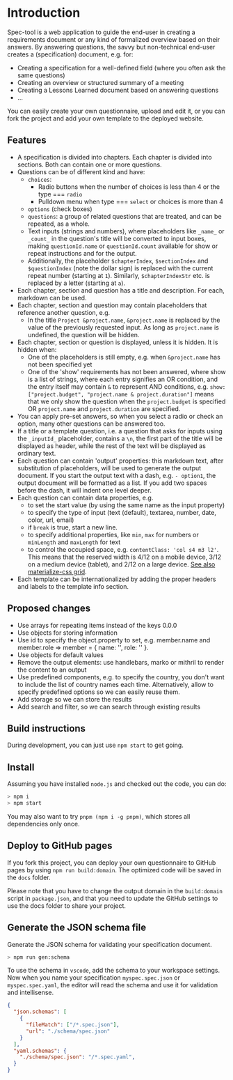 # Introduction

Spec-tool is a web application to guide the end-user in creating a requirements document or any kind of formalized overview based on their answers. By answering questions, the savvy but non-technical end-user creates a (specification) document, e.g. for:

- Creating a specification for a well-defined field (where you often ask the same questions)
- Creating an overview or structured summary of a meeting
- Creating a Lessons Learned document based on answering questions
- ...

You can easily create your own questionnaire, upload and edit it, or you can fork the project and add your own template to the deployed website.

## Features

- A specification is divided into chapters. Each chapter is divided into sections. Both can contain one or more questions.
- Questions can be of different kind and have:
  - `choices`:
    - Radio buttons when the number of choices is less than 4 or the type === `radio`
    - Pulldown menu when type ===  `select` or choices is more than 4
  - `options` (check boxes)
  - `questions`: a group of related questions that are treated, and can be repeated, as a whole.
  - Text inputs (strings and numbers), where placeholders like `_name_` or `_count_` in the question's title will be converted to input boxes, making `questionId.name` or `questionId.count` available for show or repeat instructions and for the output.
  - Additionally, the placeholder `$chapterIndex`, `$sectionIndex` and `$questionIndex` (note the dollar sign) is replaced with the current repeat number (starting at `1`). Similarly, `$chapterIndexStr` etc. is replaced by a letter (starting at `a`).
- Each chapter, section and question has a title and description. For each, markdown can be used.
- Each chapter, section and question may contain placeholders that reference another question, e.g.
  - In the title `Project &project.name`, `&project.name` is replaced by the value of the previously requested input. As long as `project.name` is undefined, the question will be hidden.
- Each chapter, section or question is displayed, unless it is hidden. It is hidden when:
  - One of the placeholders is still empty, e.g. when `&project.name` has not been specified yet
  - One of the 'show' requirements has not been answered, where show is a list of strings, where
    each entry signifies an OR condition, and the entry itself may contain `&` to represent AND conditions,
    e.g. `show: ["project.budget", "project.name & project.duration"]` means that we only show the question
    when the `project.budget` is specified OR `project.name` and `project.duration` are specified.
- You can apply pre-set answers, so when you select a radio or check an option, many other questions can be answered too.
- If a title or a template question, i.e. a question that asks for inputs using the `_inputId_` placeholder, contains a `\n`, the first part of the title will be displayed as header, while the rest of the text will be displayed as ordinary text.
- Each question can contain 'output' properties: this markdown text, after substitution of placeholders, will be used to generate the output document. If you start the output text with a dash, e.g. `- option1`, the output document will be formatted as a list. If you add two spaces before the dash, it will indent one level deeper.
- Each question can contain data properties, e.g.
  - to set the start value (by using the same name as the input property)
  - to specify the type of input (text (default), textarea, number, date, color, url, email)
  - if `break` is true, start a new line.
  - to specify additional properties, like `min`, `max` for numbers or `minLength` and `maxLength` for text
  - to control the occupied space, e.g. `contentClass: 'col s4 m3 l2'`. This means that the reserved width is 4/12 on a mobile device, 3/12 on a medium device (tablet), and 2/12 on a large device. [See also materialize-css grid](https://materializecss.com/grid.html).
- Each template can be internationalized by adding the proper headers and labels to the template info section.

## Proposed changes

- Use arrays for repeating items instead of the keys 0.0.0
- Use objects for storing information
- Use id to specify the object.property to set, e.g. member.name and member.role => member = { name: '', role: '' }.
- Use objects for default values
- Remove the output elements: use handlebars, marko or mithril to render the content to an output
- Use predefined components, e.g. to specify the country, you don't want to include the list of country names each time. Alternatively, allow to specify predefined options so we can easily reuse them.
- Add storage so we can store the results
- Add search and filter, so we can search through existing results

## Build instructions

During development, you can just use `npm start` to get going.

## Install

Assuming you have installed `node.js` and checked out the code, you can do:

```bash
> npm i
> npm start
```

You may also want to try `pnpm (npm i -g pnpm)`, which stores all dependencies only once.

## Deploy to GitHub pages

If you fork this project, you can deploy your own questionnaire to GitHub pages by using `npm run build:domain`. The optimized code will be saved in the `docs` folder.

Please note that you have to change the output domain in the `build:domain` script in `package.json`, and that you need to update the GitHub settings to use the docs folder to share your project.

## Generate the JSON schema file

Generate the JSON schema for validating your specification document.

```bash
> npm run gen:schema
```

To use the schema in `vscode`, add the schema to your workspace settings. Now when you name your specification `myspec.spec.json` or `myspec.spec.yaml`, the editor will read the schema and use it for validation and intellisense.

```json
{
  "json.schemas": [
    {
      "fileMatch": ["/*.spec.json"],
      "url": "./schema/spec.json"
    }
  ],
  "yaml.schemas": {
    "./schema/spec.json": "/*.spec.yaml",
  }
}
```
